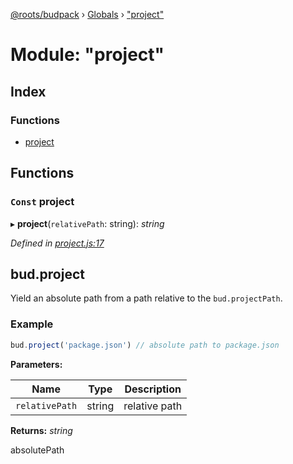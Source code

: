 [@roots/budpack](../README.md) › [Globals](../globals.md) › ["project"](_project_.md)

# Module: "project"

## Index

### Functions

* [project](_project_.md#const-project)

## Functions

### `Const` project

▸ **project**(`relativePath`: string): *string*

*Defined in [project.js:17](https://github.com/roots/bud-support/blob/a7a0906/src/budpack/builder/api/project.js#L17)*

## bud.project

Yield an absolute path from a path relative to the `bud.projectPath`.

### Example

```js
bud.project('package.json') // absolute path to package.json
```

**Parameters:**

Name | Type | Description |
------ | ------ | ------ |
`relativePath` | string | relative path |

**Returns:** *string*

absolutePath
